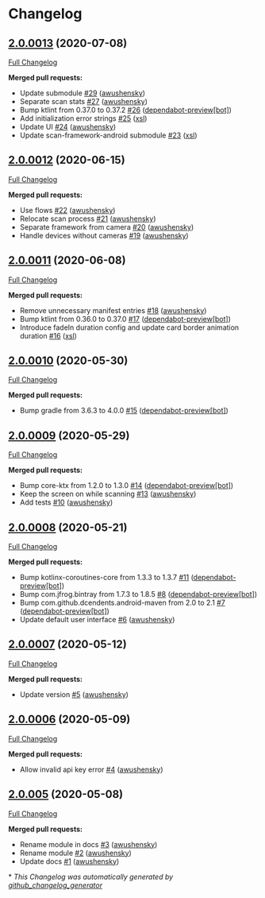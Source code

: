 # Changelog

## [2.0.0013](https://github.com/getbouncer/scan-ui-android/tree/2.0.0013) (2020-07-08)

[Full Changelog](https://github.com/getbouncer/scan-ui-android/compare/2.0.0012...2.0.0013)

**Merged pull requests:**

- Update submodule [\#29](https://github.com/getbouncer/scan-ui-android/pull/29) ([awushensky](https://github.com/awushensky))
- Separate scan stats [\#27](https://github.com/getbouncer/scan-ui-android/pull/27) ([awushensky](https://github.com/awushensky))
- Bump ktlint from 0.37.0 to 0.37.2 [\#26](https://github.com/getbouncer/scan-ui-android/pull/26) ([dependabot-preview[bot]](https://github.com/apps/dependabot-preview))
- Add initialization error strings [\#25](https://github.com/getbouncer/scan-ui-android/pull/25) ([xsl](https://github.com/xsl))
- Update UI [\#24](https://github.com/getbouncer/scan-ui-android/pull/24) ([awushensky](https://github.com/awushensky))
- Update scan-framework-android submodule [\#23](https://github.com/getbouncer/scan-ui-android/pull/23) ([xsl](https://github.com/xsl))

## [2.0.0012](https://github.com/getbouncer/scan-ui-android/tree/2.0.0012) (2020-06-15)

[Full Changelog](https://github.com/getbouncer/scan-ui-android/compare/2.0.0011...2.0.0012)

**Merged pull requests:**

- Use flows [\#22](https://github.com/getbouncer/scan-ui-android/pull/22) ([awushensky](https://github.com/awushensky))
- Relocate scan process [\#21](https://github.com/getbouncer/scan-ui-android/pull/21) ([awushensky](https://github.com/awushensky))
- Separate framework from camera [\#20](https://github.com/getbouncer/scan-ui-android/pull/20) ([awushensky](https://github.com/awushensky))
- Handle devices without cameras [\#19](https://github.com/getbouncer/scan-ui-android/pull/19) ([awushensky](https://github.com/awushensky))

## [2.0.0011](https://github.com/getbouncer/scan-ui-android/tree/2.0.0011) (2020-06-08)

[Full Changelog](https://github.com/getbouncer/scan-ui-android/compare/2.0.0010...2.0.0011)

**Merged pull requests:**

- Remove unnecessary manifest entries [\#18](https://github.com/getbouncer/scan-ui-android/pull/18) ([awushensky](https://github.com/awushensky))
- Bump ktlint from 0.36.0 to 0.37.0 [\#17](https://github.com/getbouncer/scan-ui-android/pull/17) ([dependabot-preview[bot]](https://github.com/apps/dependabot-preview))
- Introduce fadeIn duration config and update card border animation duration [\#16](https://github.com/getbouncer/scan-ui-android/pull/16) ([xsl](https://github.com/xsl))

## [2.0.0010](https://github.com/getbouncer/scan-ui-android/tree/2.0.0010) (2020-05-30)

[Full Changelog](https://github.com/getbouncer/scan-ui-android/compare/2.0.0009...2.0.0010)

**Merged pull requests:**

- Bump gradle from 3.6.3 to 4.0.0 [\#15](https://github.com/getbouncer/scan-ui-android/pull/15) ([dependabot-preview[bot]](https://github.com/apps/dependabot-preview))

## [2.0.0009](https://github.com/getbouncer/scan-ui-android/tree/2.0.0009) (2020-05-29)

[Full Changelog](https://github.com/getbouncer/scan-ui-android/compare/2.0.0008...2.0.0009)

**Merged pull requests:**

- Bump core-ktx from 1.2.0 to 1.3.0 [\#14](https://github.com/getbouncer/scan-ui-android/pull/14) ([dependabot-preview[bot]](https://github.com/apps/dependabot-preview))
- Keep the screen on while scanning [\#13](https://github.com/getbouncer/scan-ui-android/pull/13) ([awushensky](https://github.com/awushensky))
- Add tests [\#10](https://github.com/getbouncer/scan-ui-android/pull/10) ([awushensky](https://github.com/awushensky))

## [2.0.0008](https://github.com/getbouncer/scan-ui-android/tree/2.0.0008) (2020-05-21)

[Full Changelog](https://github.com/getbouncer/scan-ui-android/compare/2.0.0007...2.0.0008)

**Merged pull requests:**

- Bump kotlinx-coroutines-core from 1.3.3 to 1.3.7 [\#11](https://github.com/getbouncer/scan-ui-android/pull/11) ([dependabot-preview[bot]](https://github.com/apps/dependabot-preview))
- Bump com.jfrog.bintray from 1.7.3 to 1.8.5 [\#8](https://github.com/getbouncer/scan-ui-android/pull/8) ([dependabot-preview[bot]](https://github.com/apps/dependabot-preview))
- Bump com.github.dcendents.android-maven from 2.0 to 2.1 [\#7](https://github.com/getbouncer/scan-ui-android/pull/7) ([dependabot-preview[bot]](https://github.com/apps/dependabot-preview))
- Update default user interface [\#6](https://github.com/getbouncer/scan-ui-android/pull/6) ([awushensky](https://github.com/awushensky))

## [2.0.0007](https://github.com/getbouncer/scan-ui-android/tree/2.0.0007) (2020-05-12)

[Full Changelog](https://github.com/getbouncer/scan-ui-android/compare/2.0.0006...2.0.0007)

**Merged pull requests:**

- Update version [\#5](https://github.com/getbouncer/scan-ui-android/pull/5) ([awushensky](https://github.com/awushensky))

## [2.0.0006](https://github.com/getbouncer/scan-ui-android/tree/2.0.0006) (2020-05-09)

[Full Changelog](https://github.com/getbouncer/scan-ui-android/compare/2.0.005...2.0.0006)

**Merged pull requests:**

- Allow invalid api key error [\#4](https://github.com/getbouncer/scan-ui-android/pull/4) ([awushensky](https://github.com/awushensky))

## [2.0.005](https://github.com/getbouncer/scan-ui-android/tree/2.0.005) (2020-05-08)

[Full Changelog](https://github.com/getbouncer/scan-ui-android/compare/0904ef185c19491c25b73c61eb8a22bed1eecb75...2.0.005)

**Merged pull requests:**

- Rename module in docs [\#3](https://github.com/getbouncer/scan-ui-android/pull/3) ([awushensky](https://github.com/awushensky))
- Rename module [\#2](https://github.com/getbouncer/scan-ui-android/pull/2) ([awushensky](https://github.com/awushensky))
- Update docs [\#1](https://github.com/getbouncer/scan-ui-android/pull/1) ([awushensky](https://github.com/awushensky))



\* *This Changelog was automatically generated by [github_changelog_generator](https://github.com/github-changelog-generator/github-changelog-generator)*

